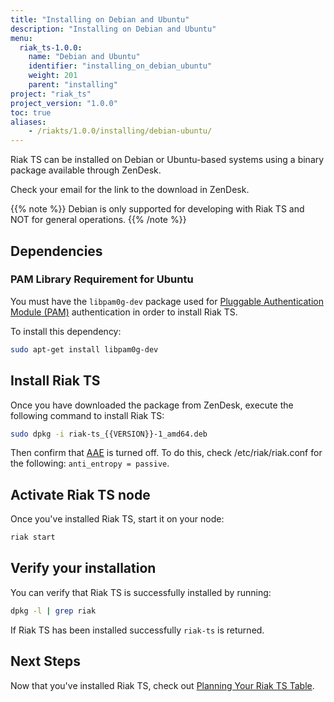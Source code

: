 ```yaml
---
title: "Installing on Debian and Ubuntu"
description: "Installing on Debian and Ubuntu"
menu:
  riak_ts-1.0.0:
    name: "Debian and Ubuntu"
    identifier: "installing_on_debian_ubuntu"
    weight: 201
    parent: "installing"
project: "riak_ts"
project_version: "1.0.0"
toc: true
aliases:
    - /riakts/1.0.0/installing/debian-ubuntu/
---
```



[concept aae]: /riak/kv/2.1.3/learn/concepts/active-anti-entropy
[planning]: ../../using/planning
[security basics]: /riak/kv/2.1.3/using/security/basics


Riak TS can be installed on Debian or Ubuntu-based systems using a binary
package available through ZenDesk.

Check your email for the link to the download in ZenDesk.

{{% note %}}
Debian is only supported for developing with Riak TS and NOT for general operations.
{{% /note %}}


## Dependencies

### PAM Library Requirement for Ubuntu

You must have the `libpam0g-dev` package used for [Pluggable Authentication Module (PAM)][security basics] authentication in order to install Riak TS.

To install this dependency:

```bash
sudo apt-get install libpam0g-dev
```


## Install Riak TS

Once you have downloaded the package from ZenDesk, execute the following command to install Riak TS:

```bash
sudo dpkg -i riak-ts_{{VERSION}}-1_amd64.deb
```

Then confirm that [AAE][concept aae] is turned off. To do this, check /etc/riak/riak.conf for the following: `anti_entropy = passive`.

## Activate Riak TS node

Once you've installed Riak TS, start it on your node:

```bash
riak start
```


## Verify your installation

You can verify that Riak TS is successfully installed by running: 

```bash
dpkg -l | grep riak
```

If Riak TS has been installed successfully `riak-ts` is returned.


## Next Steps

Now that you've installed Riak TS, check out [Planning Your Riak TS Table][planning].
